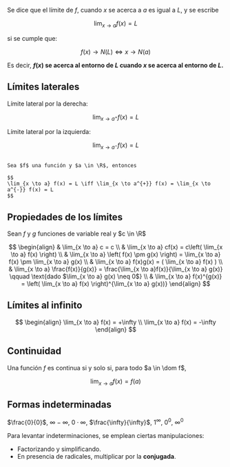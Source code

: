 Se dice que el límite de $f$, cuando $x$ se acerca a $a$ es igual a $L$, y se escribe

$$
\lim_{x \to a} f(x) = L
$$

si se cumple que:

$$
f(x) \to N(L) \iff x \to N(a)
$$

Es decir, **$f(x)$ se acerca al entorno de $L$ cuando $x$ se acerca al entorno de $L$.**

## Límites laterales

Límite lateral por la derecha:

$$
\lim_{x \to a^{+}} f(x) = L
$$

Límite lateral por la izquierda:

$$
\lim_{x \to a^{-}} f(x) = L
$$

```ad-theorem

Sea $f$ una función y $a \in \R$, entonces

$$
\lim_{x \to a} f(x) = L \iff \lim_{x \to a^{+}} f(x) = \lim_{x \to a^{-}} f(x) = L
$$

```

## Propiedades de los límites

Sean $f$ y $g$ funciones de variable real y $c \in \R$


$$
\begin{align}
& \lim_{x \to a} c = c \\
& \lim_{x \to a} cf(x) = c\left( \lim_{x \to a} f(x) \right) \\
& \lim_{x \to a} \left( f(x) \pm g(x) \right) = \lim_{x \to a} f(x) \pm \lim_{x \to a} g(x) \\
& \lim_{x \to a} f(x)g(x) = ( \lim_{x \to a} f(x) ) \\
& \lim_{x \to a} \frac{f(x)}{g(x)} = \frac{\lim_{x \to a}f(x)}{\lim_{x \to a} g(x)} \qquad \text{dado $\lim_{x \to a} g(x) \neq 0$} \\
& \lim_{x \to a} f(x)^{g(x)} = \left( \lim_{x \to a} f(x) \right)^{\lim_{x \to a} g(x))}
\end{align}
$$
## Límites al infinito

$$
\begin{align}
\lim_{x \to a} f(x) = +\infty \\
\lim_{x \to a} f(x) = -\infty
\end{align}
$$

## Continuidad

Una función $f$ es continua si y solo si, para todo $a \in \dom f$,

$$
\lim_{x \to a} f(x) = f(a)
$$

## Formas indeterminadas

$\frac{0}{0}$, $\infty - \infty$, $0 \cdot \infty$, $\frac{\infty}{\infty}$, $1^{\infty}$, $0^{0}$, $\infty^{0}$

Para levantar indeterminaciones, se emplean ciertas manipulaciones:

- Factorizando y simplificando.
- En presencia de radicales, multiplicar por la **conjugada**.
